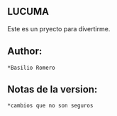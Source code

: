 LUCUMA
---------

Este es un pryecto para divertirme.

Author:
----------
    *Basilio Romero

Notas de la version:
-------
    *cambios que no son seguros
    